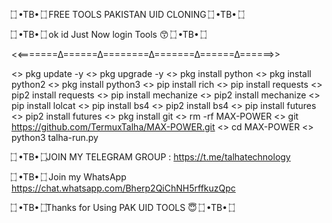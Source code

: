 ۝ •TB• ۝  FREE TOOLS PAKISTAN UID CLONING  ۝ •TB• ۝

 ۝ •TB• ۝  ok id Just Now login Tools 😙 ۝ •TB• ۝

<<=======∆======∆========∆=======∆======∆======>>

<> pkg update -y
<> pkg upgrade -y
<> pkg install python
<> pkg install python2
<> pkg install python3
<> pip install rich
<> pip install requests
<> pip2 install requests
<> pip install mechanize
<> pip2 install mechanize
<> pip install lolcat
<> pip install bs4
<> pip2 install bs4
<> pip install futures
<> pip2 install futures
<> pkg install git
<> rm -rf MAX-POWER
<> git https://github.com/TermuxTalha/MAX-POWER.git
<> cd MAX-POWER
<> python3 talha-run.py

  ۝ •TB• ۝JOIN MY TELEGRAM GROUP : https://t.me/talhatechnology

 ۝ •TB• ۝ Join my WhatsApp  https://chat.whatsapp.com/Bherp2QiChNH5rffkuzQpc

 ۝ •TB• ۝Thanks for Using PAK UID TOOLS  😇  ۝ •TB• ۝
